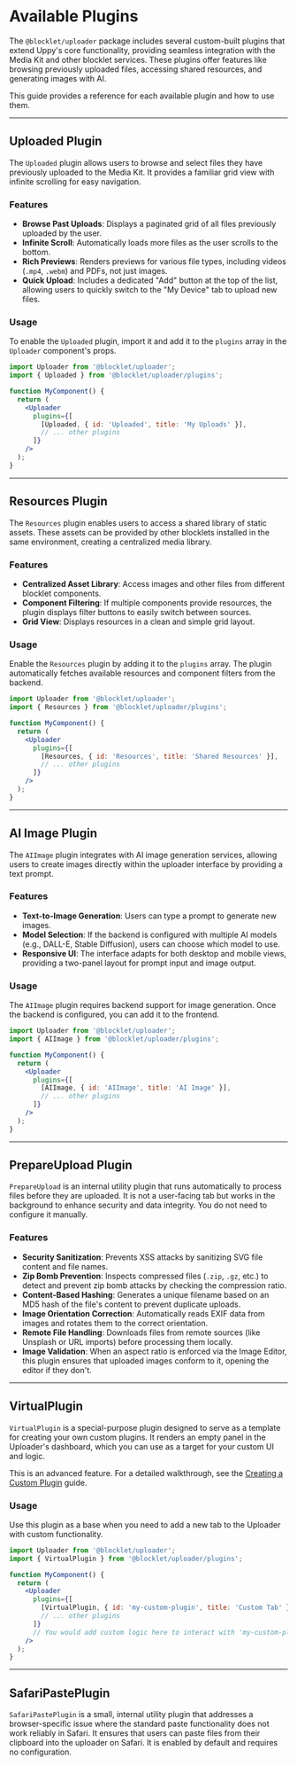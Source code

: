 # Available Plugins

The `@blocklet/uploader` package includes several custom-built plugins that extend Uppy's core functionality, providing seamless integration with the Media Kit and other blocklet services. These plugins offer features like browsing previously uploaded files, accessing shared resources, and generating images with AI.

This guide provides a reference for each available plugin and how to use them.

---

## Uploaded Plugin

The `Uploaded` plugin allows users to browse and select files they have previously uploaded to the Media Kit. It provides a familiar grid view with infinite scrolling for easy navigation.

### Features

- **Browse Past Uploads**: Displays a paginated grid of all files previously uploaded by the user.
- **Infinite Scroll**: Automatically loads more files as the user scrolls to the bottom.
- **Rich Previews**: Renders previews for various file types, including videos (`.mp4`, `.webm`) and PDFs, not just images.
- **Quick Upload**: Includes a dedicated "Add" button at the top of the list, allowing users to quickly switch to the "My Device" tab to upload new files.

### Usage

To enable the `Uploaded` plugin, import it and add it to the `plugins` array in the `Uploader` component's props.

```jsx
import Uploader from '@blocklet/uploader';
import { Uploaded } from '@blocklet/uploader/plugins';

function MyComponent() {
  return (
    <Uploader
      plugins={[
        [Uploaded, { id: 'Uploaded', title: 'My Uploads' }],
        // ... other plugins
      ]}
    />
  );
}
```

--- 

## Resources Plugin

The `Resources` plugin enables users to access a shared library of static assets. These assets can be provided by other blocklets installed in the same environment, creating a centralized media library.

### Features

- **Centralized Asset Library**: Access images and other files from different blocklet components.
- **Component Filtering**: If multiple components provide resources, the plugin displays filter buttons to easily switch between sources.
- **Grid View**: Displays resources in a clean and simple grid layout.

### Usage

Enable the `Resources` plugin by adding it to the `plugins` array. The plugin automatically fetches available resources and component filters from the backend.

```jsx
import Uploader from '@blocklet/uploader';
import { Resources } from '@blocklet/uploader/plugins';

function MyComponent() {
  return (
    <Uploader
      plugins={[
        [Resources, { id: 'Resources', title: 'Shared Resources' }],
        // ... other plugins
      ]}
    />
  );
}
```

---

## AI Image Plugin

The `AIImage` plugin integrates with AI image generation services, allowing users to create images directly within the uploader interface by providing a text prompt.

### Features

- **Text-to-Image Generation**: Users can type a prompt to generate new images.
- **Model Selection**: If the backend is configured with multiple AI models (e.g., DALL-E, Stable Diffusion), users can choose which model to use.
- **Responsive UI**: The interface adapts for both desktop and mobile views, providing a two-panel layout for prompt input and image output.

### Usage

The `AIImage` plugin requires backend support for image generation. Once the backend is configured, you can add it to the frontend.

```jsx
import Uploader from '@blocklet/uploader';
import { AIImage } from '@blocklet/uploader/plugins';

function MyComponent() {
  return (
    <Uploader
      plugins={[
        [AIImage, { id: 'AIImage', title: 'AI Image' }],
        // ... other plugins
      ]}
    />
  );
}
```

--- 

## PrepareUpload Plugin

`PrepareUpload` is an internal utility plugin that runs automatically to process files before they are uploaded. It is not a user-facing tab but works in the background to enhance security and data integrity. You do not need to configure it manually.

### Features

- **Security Sanitization**: Prevents XSS attacks by sanitizing SVG file content and file names.
- **Zip Bomb Prevention**: Inspects compressed files (`.zip`, `.gz`, etc.) to detect and prevent zip bomb attacks by checking the compression ratio.
- **Content-Based Hashing**: Generates a unique filename based on an MD5 hash of the file's content to prevent duplicate uploads.
- **Image Orientation Correction**: Automatically reads EXIF data from images and rotates them to the correct orientation.
- **Remote File Handling**: Downloads files from remote sources (like Unsplash or URL imports) before processing them locally.
- **Image Validation**: When an aspect ratio is enforced via the Image Editor, this plugin ensures that uploaded images conform to it, opening the editor if they don't.

---

## VirtualPlugin

`VirtualPlugin` is a special-purpose plugin designed to serve as a template for creating your own custom plugins. It renders an empty panel in the Uploader's dashboard, which you can use as a target for your custom UI and logic.

This is an advanced feature. For a detailed walkthrough, see the [Creating a Custom Plugin](./guides-custom-plugin.md) guide.

### Usage

Use this plugin as a base when you need to add a new tab to the Uploader with custom functionality.

```jsx
import Uploader from '@blocklet/uploader';
import { VirtualPlugin } from '@blocklet/uploader/plugins';

function MyComponent() {
  return (
    <Uploader
      plugins={[
        [VirtualPlugin, { id: 'my-custom-plugin', title: 'Custom Tab' }],
        // ... other plugins
      ]}
      // You would add custom logic here to interact with 'my-custom-plugin'
    />
  );
}
```

---

## SafariPastePlugin

`SafariPastePlugin` is a small, internal utility plugin that addresses a browser-specific issue where the standard paste functionality does not work reliably in Safari. It ensures that users can paste files from their clipboard into the uploader on Safari. It is enabled by default and requires no configuration.